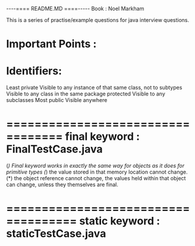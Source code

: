 ----==== README.MD ====-----
Book : Noel Markham

This is a series of practise/example questions for java interview questions. 

Important Points :
=================
Identifiers:
=================
Least 	private 	Visible to any instance of that same class, not to subtypes
		<none> 		Visible to any class in the same package
		protected 	Visible to any subclasses
Most 	public 		Visible anywhere

==================================
final keyword : FinalTestCase.java
==================================
(*) Final keyword works in exactly the same way for objects as it does for primitive types
(*) the value stored in that memory location cannot change.
(*) the object reference cannot change, the values held within that object can change, unless they themselves are final.

====================================
static keyword : staticTestCase.java
====================================


